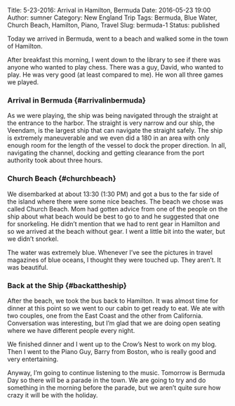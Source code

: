 Title: 5-23-2016: Arrival in Hamilton, Bermuda
Date: 2016-05-23 19:00
Author: sumner
Category: New England Trip
Tags: Bermuda, Blue Water, Church Beach, Hamilton, Piano, Travel
Slug: bermuda-1
Status: published

Today we arrived in Bermuda, went to a beach and walked some in the town
of Hamilton.

After breakfast this morning, I went down to the library to see if there
was anyone who wanted to play chess. There was a guy, David, who wanted
to play. He was very good (at least compared to me). He won all three
games we played.

### Arrival in Bermuda {#arrivalinbermuda}

As we were playing, the ship was being navigated through the straight at
the entrance to the harbor. The straight is very narrow and our ship,
the Veendam, is the largest ship that can navigate the straight safely.
The ship is extremely maneuverable and we even did a 180 in an area with
only enough room for the length of the vessel to dock the proper
direction. In all, navigating the channel, docking and getting clearance
from the port authority took about three hours.

### Church Beach {#churchbeach}

We disembarked at about 13:30 (1:30 PM) and got a bus to the far side of
the island where there were some nice beaches. The beach we chose was
called Church Beach. Mom had gotten advice from one of the people on the
ship about what beach would be best to go to and he suggested that one
for snorkeling. He didn’t mention that we had to rent gear in Hamilton
and so we arrived at the beach without gear. I went a little bit into
the water, but we didn’t snorkel.

The water was extremely blue. Whenever I’ve see the pictures in travel
magazines of blue oceans, I thought they were touched up. They aren’t.
It was beautiful.

### Back at the Ship {#backattheship}

After the beach, we took the bus back to Hamilton. It was almost time
for dinner at this point so we went to our cabin to get ready to eat. We
ate with two couples, one from the East Coast and the other from
California. Conversation was interesting, but I’m glad that we are doing
open seating where we have different people every night.

We finished dinner and I went up to the Crow’s Nest to work on my blog.
Then I went to the Piano Guy, Barry from Boston, who is really good and
very entertaining.

Anyway, I’m going to continue listening to the music. Tomorrow is
Bermuda Day so there will be a parade in the town. We are going to try
and do something in the morning before the parade, but we aren’t quite
sure how crazy it will be with the holiday.
